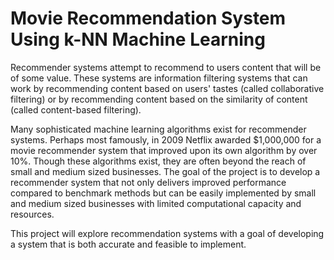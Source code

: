 # Movie Recommendation System Using k-NN Machine Learning

Recommender systems attempt to recommend to users content that will be of some value. These systems are information filtering systems that can work by recommending content based on users' tastes (called collaborative filtering) or by recommending content based on the similarity of content (called content-based filtering).

Many sophisticated machine learning algorithms exist for recommender systems. Perhaps most famously, in 2009 Netflix awarded $1,000,000 for a movie recommender system that improved upon its own algorithm by over 10%. Though these algorithms exist, they are often beyond the reach of small and medium sized businesses. The goal of the project is to develop a recommender system that not only delivers improved performance compared to benchmark methods but can be easily implemented by small and medium sized businesses with limited computational capacity and resources.

This project will explore recommendation systems with a goal of developing a system that is both accurate and feasible to implement.
